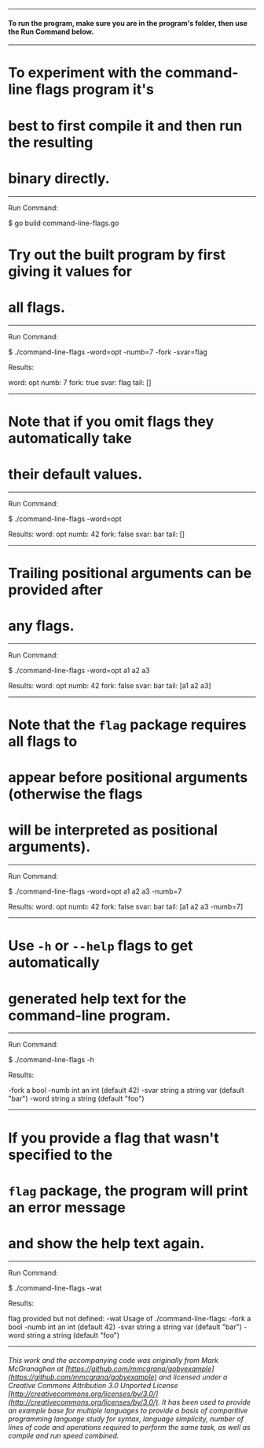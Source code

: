 ___
#### To run the program, make sure you are in the program's folder, then use the Run Command below.

___
# To experiment with the command-line flags program it's
# best to first compile it and then run the resulting
# binary directly.

___
Run Command:

$ go build command-line-flags.go


# Try out the built program by first giving it values for
# all flags.

___
Run Command:

$ ./command-line-flags -word=opt -numb=7 -fork -svar=flag


Results:

word: opt
numb: 7
fork: true
svar: flag
tail: []

___
# Note that if you omit flags they automatically take
# their default values.

___
Run Command:

$ ./command-line-flags -word=opt


Results:
word: opt
numb: 42
fork: false
svar: bar
tail: []

___
# Trailing positional arguments can be provided after
# any flags.

___
Run Command:

$ ./command-line-flags -word=opt a1 a2 a3


Results:
word: opt
numb: 42
fork: false
svar: bar
tail: [a1 a2 a3]

___
# Note that the `flag` package requires all flags to
# appear before positional arguments (otherwise the flags
# will be interpreted as positional arguments).

___
Run Command:

$ ./command-line-flags -word=opt a1 a2 a3 -numb=7


Results:
word: opt
numb: 42
fork: false
svar: bar
tail: [a1 a2 a3 -numb=7]

___
# Use `-h` or `--help` flags to get automatically
# generated help text for the command-line program.

___
Run Command:

$ ./command-line-flags -h


Results:

  -fork
	a bool
  -numb int
	an int (default 42)
  -svar string
	a string var (default "bar")
  -word string
	a string (default "foo")

___
# If you provide a flag that wasn't specified to the
# `flag` package, the program will print an error message
# and show the help text again.

___
Run Command:

$ ./command-line-flags -wat


Results:

flag provided but not defined: -wat
Usage of ./command-line-flags:
  -fork
	a bool
  -numb int
	an int (default 42)
  -svar string
	a string var (default "bar")
  -word string
	a string (default "foo")

___

###### This work and the accompanying code was originally from Mark McGranaghan at [https://github.com/mmcgrana/gobyexample](https://github.com/mmcgrana/gobyexample) and licensed under a Creative Commons Attribution 3.0 Unported License [http://creativecommons.org/licenses/by/3.0/](http://creativecommons.org/licenses/by/3.0/). It has been used to provide an example base for multiple languages to provide a basis of comparitive programming language study for syntax, language simplicity, number of lines of code and operations required to perform the same task, as well as compile and run speed combined.